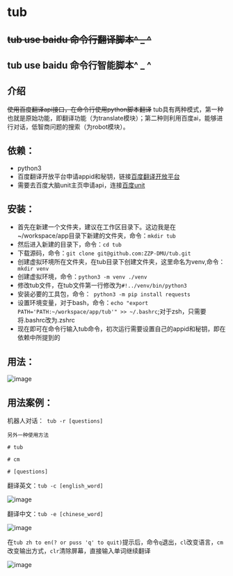#               tub


## ~~tub use baidu  命令行翻译脚本^ _ ^~~
## tub use baidu 命令行智能脚本^ _ ^


## 介绍
~~使用百度翻译api接口，在命令行使用python脚本翻译~~
tub具有两种模式，第一种也就是原始功能，即翻译功能（为translate模块）；第二种则利用百度ai，能够进行对话，低智商问题的搜索（为robot模块）。

## 依赖：
- python3
- 百度翻译开放平台申请appid和秘钥，链接[百度翻译开放平台](https://fanyi-api.baidu.com/api/trans/product/desktop)
- 需要去百度大脑unit主页申请api，连接[百度unit](https://ai.baidu.com/unit/home#/home)

## 安装：
- 首先在新建一个文件夹，建议在工作区目录下。这边我是在~/workspace/app目录下新建的文件夹，命令：` mkdir tub `
- 然后进入新建的目录下，命令：` cd tub `
- 下载源码，命令：` git clone git@github.com:ZZP-DMU/tub.git `
- 创建虚拟环境所在文件夹，在tub目录下创建文件夹，这里命名为venv,命令：` mkdir venv`
- 创建虚拟环境，命令：` python3 -m venv ./venv `
- 修改tub文件，在tub文件第一行修改为`#!../venv/bin/python3`
- 安装必要的工具包，命令：` python3 -m pip install requests`
- 设置环境变量，对于bash，命令：` echo "export PATH='PATH:~/workspace/app/tub'" >> ~/.bashrc `;对于zsh，只需要将.bashrc改为.zshrc
- 现在即可在命令行输入tub命令，初次运行需要设置自己的appid和秘钥，即在依赖中所提到的

## 用法：

![image](https://user-images.githubusercontent.com/82870401/208221224-a86d9002-22c2-4f7e-8d80-f11af4cddfcc.png)

## 用法案例：
机器人对话：` tub -r [questions]`

``` 另外一种使用方法 ```

```# tub```

```# cm```

```# [questions]``` 


翻译英文：` tub -c [english_word] `

![image](https://user-images.githubusercontent.com/82870401/208221043-6c607fc8-3ee3-4038-9e3b-dd6fe08b2e00.png)


翻译中文：` tub -e [chinese_word] ` 

![image](https://user-images.githubusercontent.com/82870401/208221065-1853e874-0285-4d31-bbe9-b2c4167ea47e.png)

在` tub zh to en(? or puss 'q' to quit) `提示后，命令` q `退出，` cl `改变语言，` cm `改变输出方式，` clr `清除屏幕，直接输入单词继续翻译

![image](https://user-images.githubusercontent.com/82870401/208221162-a3cde2a3-080e-4890-b501-9fa0064cd4bb.png)
